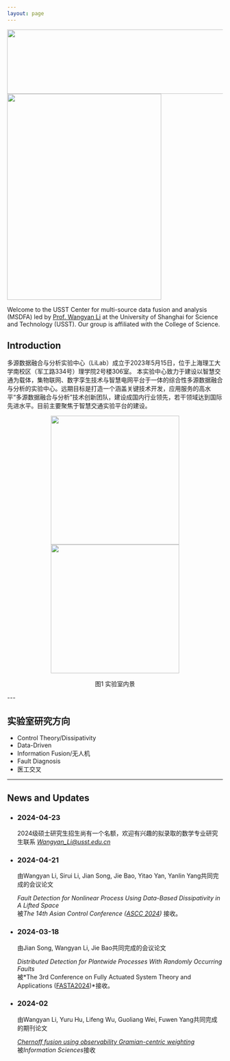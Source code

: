 ```yaml
---
layout: page
---
```


<div align="center">
    <img src="https://usst-lilab.github.io/实验室logo.png" width="900" height="150">
</div>
<img src="https://usst-lilab.github.io/images/LiLAB.png" class="floatpic" width="360" height="480">

Welcome to the USST Center for multi-source data fusion and analysis (MSDFA) led by [Prof. Wangyan Li](https://lxy.usst.edu.cn/2022/0107/c2208a263867/page.htm) at the University of Shanghai for Science and Technology (USST). Our group is affiliated with the College of Science. 

## Introduction
多源数据融合与分析实验中心（LiLab）成立于2023年5月15日，位于上海理工大学南校区（军工路334号）理学院2号楼306室。
本实验中心致力于建设以智慧交通为载体，集物联网、数字孪生技术与智慧电网平台于一体的综合性多源数据融合与分析的实验中心。远期目标是打造一个涵盖关键技术开发，应用服务的高水平“多源数据融合与分析”技术创新团队，建设成国内行业领先，若干领域达到国际先进水平。目前主要聚焦于智慧交通实验平台的建设。

<center class="half">
    <img src="https://usst-lilab.github.io/images/index/内景2.jpg" width="300">
    <img src="https://usst-lilab.github.io/images/index/内景.jpg" width="300">
    <p>图1 实验室内景</p>
</center>
---

## 实验室研究方向

- Control Theory/Dissipativity
- Data-Driven
- Information Fusion/无人机
- Fault Diagnosis
- 医工交叉

---

## News and Updates

- ### 2024-04-23

  2024级硕士研究生招生尚有一个名额，欢迎有兴趣的拟录取的数学专业研究生联系 *Wangyan_Li@usst.edu.cn*

- ### 2024-04-21

   由Wangyan Li, Sirui Li, Jian Song, Jie Bao, Yitao Yan, Yanlin Yang共同完成的会议论文<br>

  *Fault Detection for Nonlinear Process Using Data-Based Dissipativity in A Lifted Space*<br>被*The 14th Asian Control Conference ([ASCC 2024](https://ascc2024.dlut.edu.cn/Meeting/Default/Index_En?mid=b33811d2-a470-436f-9ad8-ca998c03a35d&page=1))* 接收。


- ### 2024-03-18

  由Jian Song, Wangyan Li, Jie Bao共同完成的会议论文<br>

  *Distributed Detection for Plantwide Processes With Randomly Occurring Faults*<br>被*The 3rd Conference on Fully Actuated System Theory and Applications ([FASTA2024](http://fasta2024.fasta.org.cn/))*接收。


- ### 2024-02

  由Wangyan Li, Yuru Hu, Lifeng Wu, Guoliang Wei, Fuwen Yang共同完成的期刊论文<br>

  [*Chernoff fusion using observability Gramian-centric weighting*](https://www.sciencedirect.com/science/article/pii/S0020025524001932?via%3Dihub=)<br>被*Information Sciences*接收

